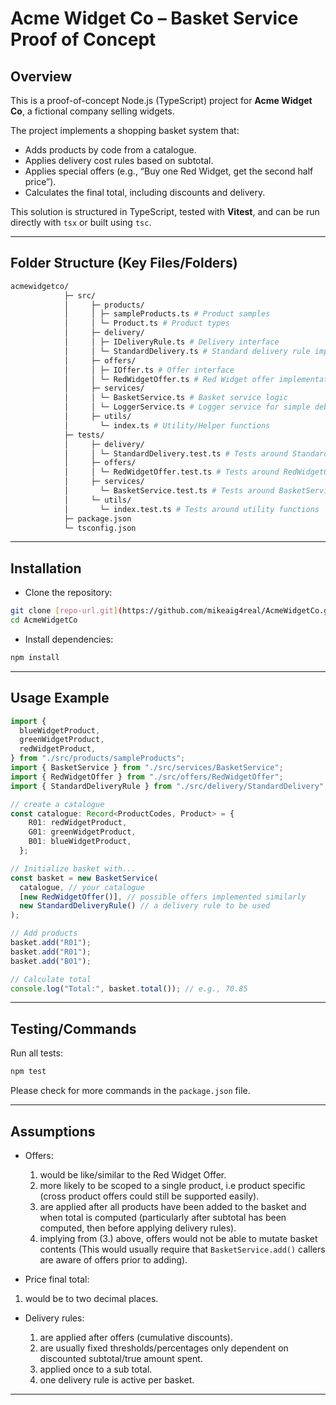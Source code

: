 # Acme Widget Co – Basket Service Proof of Concept

## Overview

This is a proof-of-concept Node.js (TypeScript) project for **Acme Widget Co**, a fictional company selling widgets.  

The project implements a shopping basket system that:

- Adds products by code from a catalogue.
- Applies delivery cost rules based on subtotal.
- Applies special offers (e.g., “Buy one Red Widget, get the second half price”).
- Calculates the final total, including discounts and delivery.

This solution is structured in TypeScript, tested with **Vitest**, and can be run directly with `tsx` or built using `tsc`.

---

## Folder Structure (Key Files/Folders)

```bash
acmewidgetco/
            ├─ src/
            │     ├─ products/
            │     │ ├─ sampleProducts.ts # Product samples
            │     │ └─ Product.ts # Product types
            │     ├─ delivery/
            │     │ ├─ IDeliveryRule.ts # Delivery interface
            │     │ └─ StandardDelivery.ts # Standard delivery rule implementation
            │     ├─ offers/
            │     │ ├─ IOffer.ts # Offer interface
            │     │ └─ RedWidgetOffer.ts # Red Widget offer implementation
            │     ├─ services/
            │     │ └─ BasketService.ts # Basket service logic
            │     │ └─ LoggerService.ts # Logger service for simple debugging
            │     ├─ utils/
            │       └─ index.ts # Utility/Helper functions
            ├─ tests/
            │     ├─ delivery/
            │     │ └─ StandardDelivery.test.ts # Tests around StandardDelivery
            │     ├─ offers/
            │     │ └─ RedWidgetOffer.test.ts # Tests around RedWidgetOffer
            │     ├─ services/
            │       └─ BasketService.test.ts # Tests around BasketService
            │     └─ utils/
            │       └─ index.test.ts # Tests around utility functions
            ├─ package.json
            └─ tsconfig.json
```

---

## Installation

- Clone the repository:  

```bash
git clone [repo-url.git](https://github.com/mikeaig4real/AcmeWidgetCo.git)
cd AcmeWidgetCo
```

- Install dependencies:

```bash
npm install
```

---

## Usage Example

```ts
import {
  blueWidgetProduct,
  greenWidgetProduct,
  redWidgetProduct,
} from "./src/products/sampleProducts";
import { BasketService } from "./src/services/BasketService";
import { RedWidgetOffer } from "./src/offers/RedWidgetOffer";
import { StandardDeliveryRule } from "./src/delivery/StandardDelivery";

// create a catalogue
const catalogue: Record<ProductCodes, Product> = {
    R01: redWidgetProduct,
    G01: greenWidgetProduct,
    B01: blueWidgetProduct,
  };

// Initialize basket with...
const basket = new BasketService(
  catalogue, // your catalogue
  [new RedWidgetOffer()], // possible offers implemented similarly
  new StandardDeliveryRule() // a delivery rule to be used
);

// Add products
basket.add("R01");
basket.add("R01");
basket.add("B01");

// Calculate total
console.log("Total:", basket.total()); // e.g., 70.85
```

---

## Testing/Commands

Run all tests:

```bash
npm test
```

Please check for more commands in the `package.json` file.

---

## Assumptions

- Offers:

  1. would be like/similar to the Red Widget Offer.
  2. more likely to be scoped to a single product, i.e product specific (cross product offers could still be supported easily).
  3. are applied after all products have been added to the basket and when total is computed (particularly after subtotal has been computed, then before applying delivery rules).
  4. implying from (3.) above, offers would not be able to mutate basket contents (This would usually require that `BasketService.add()` callers are aware of offers prior to adding).

- Price final total:

 1. would be to two decimal places.

- Delivery rules:

  1. are applied after offers (cumulative discounts).
  2. are usually fixed thresholds/percentages only dependent on discounted subtotal/true amount spent.
  3. applied once to a sub total.
  4. one delivery rule is active per basket.

---
